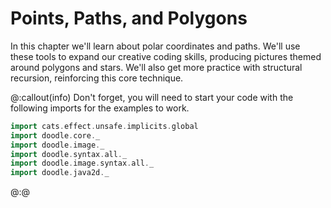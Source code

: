 # Points, Paths, and Polygons

In this chapter we'll learn about polar coordinates and paths. We'll use these tools to expand our creative coding skills, producing pictures themed around polygons and stars. We'll also get more practice with structural recursion, reinforcing this core technique.

@:callout(info)
Don't forget, you will need to start your code with the following imports for the examples to work.

```scala mdoc:silent
import cats.effect.unsafe.implicits.global
import doodle.core._
import doodle.image._
import doodle.syntax.all._
import doodle.image.syntax.all._
import doodle.java2d._
```
@:@
